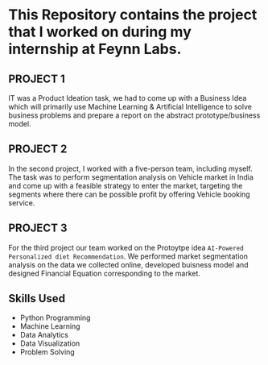 # This Repository contains the project that I worked on during my internship at Feynn Labs.

## PROJECT 1 
IT was a Product Ideation task, we had to come up with a Business Idea which will primarily use Machine Learning & Artificial Intelligence to solve business problems and prepare a report on the abstract prototype/business model.

## PROJECT 2
In the second project, I worked with a five-person team, including myself. The task was to perform segmentation analysis on Vehicle market in India and come up with a feasible strategy to enter the market, targeting the segments where there can be possible profit by offering Vehicle booking service.

## PROJECT 3
For the third project our team worked on the Protoytpe idea `AI-Powered Personalized diet Recommendation`. We performed market segmentation analysis on the data we collected online, developed buisness model and designed Financial Equation corresponding to the market.

## Skills Used
* Python Programming
* Machine Learning
* Data Analytics
* Data Visualization
* Problem Solving
